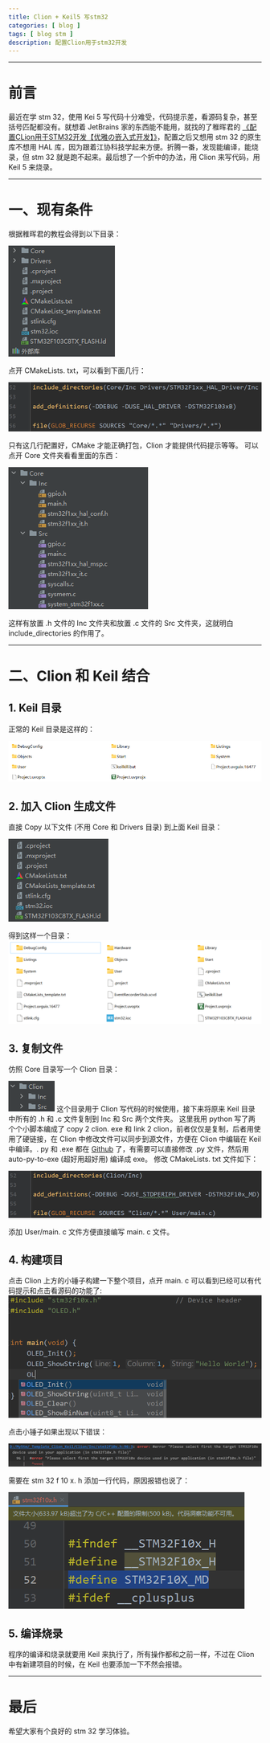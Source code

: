 ```yaml
---
title: Clion + Keil5 写stm32
categories: [ blog ]
tags: [ blog stm ]
description: 配置Clion用于stm32开发
---
```

---
# 前言
最近在学 stm 32，使用 Kei 5 写代码十分难受，代码提示差，看源码复杂，甚至括号匹配都没有。就想着 JetBrains 家的东西能不能用，就找的了稚晖君的 [《配置CLion用于STM32开发【优雅の嵌入式开发】》](https://www.bilibili.com/read/cv6308000)，配置之后又想用 stm 32 的原生库不想用 HAL 库，因为跟着江协科技学起来方便。折腾一番，发现能编译，能烧录，但 stm 32 就是跑不起来。最后想了一个折中的办法，用 Clion 来写代码，用 Keil 5 来烧录。 

---
# 一、现有条件
根据稚晖君的教程会得到以下目录：

![img](./assets/post_img/1c0e890d99224ed46354ed421e2fac55_MD5.png)

点开 CMakeLists. txt，可以看到下面几行：

![img](./assets/post_img/acc1e3bef196b1f4a194b9402825b643_MD5.png)

只有这几行配置好，CMake 才能正确打包，Clion 才能提供代码提示等等。
可以点开 Core 文件夹看看里面的东西：

![img](./assets/post_img/50ae6be5551c16e9dac3926af8949563_MD5.png)

这样有放置 .h 文件的 Inc 文件夹和放置 .c 文件的 Src 文件夹，这就明白 include_directories 的作用了。

---
# 二、Clion 和 Keil 结合
## 1. Keil 目录
正常的 Keil 目录是这样的：

![img](./assets/post_img/2b2e159373e0acc386738c274049bcb6_MD5.png)

## 2. 加入 Clion 生成文件
直接 Copy 以下文件 (不用 Core 和 Drivers 目录) 到上面 Keil 目录：

![img](./assets/post_img/ced2ac31029af758bec1923aa1551ad0_MD5.png)

得到这样一个目录：
![img](./assets/post_img/35ef0afea50b735d55f65eb2c7856bec_MD5.png)
## 3. 复制文件
仿照 Core 目录写一个 Clion 目录：

![img](./assets/post_img/41f26546915513df3ce67a2705115d47_MD5.png)
这个目录用于 Clion 写代码的时候使用，接下来将原来 Keil 目录中所有的 .h 和 .c 文件复制到 Inc 和 Src 两个文件夹。
这里我用 python 写了两个个小脚本编成了 copy 2 clion. exe 和 link 2 clion，前者仅仅是复制，后者用使用了硬链接，在 Clion 中修改文件可以同步到源文件，方便在 Clion 中编辑在 Keil 中编译。. py 和 .exe 都在 [Github](https://github.com/DreamBinary/stm32/tree/master/_Template_Clion_Keil_Init) 了，有需要可以直接修改 .py 文件，然后用 auto-py-to-exe (超好用超好用) 编译成 exe。
修改 CMakeLists. txt 文件如下：

![img](./assets/post_img/3b4a19cc9c8e324dd84cc01740ecac35_MD5.png)

添加 User/main. c 文件方便直接编写 main. c 文件。

## 4. 构建项目
点击 Clion 上方的小锤子构建一下整个项目，点开 main. c 可以看到已经可以有代码提示和点击看源码的功能了:
![img](./assets/post_img/3d81869be7d96599aaffe68468bab9bc_MD5.png)

点击小锤子如果出现以下错误：

![img](./assets/post_img/15598af8da53ed2c587290134c89fb1b_MD5.png)

需要在 stm 32 f 10 x. h 添加一行代码，原因报错也说了：

![img](./assets/post_img/0e33d4207bc8a28f1baabe0515018384_MD5.png)
## 5. 编译烧录
程序的编译和烧录就要用 Keil 来执行了，所有操作都和之前一样，不过在 Clion 中有新建项目的时候，在 Keil 也要添加一下不然会报错。




---
# 最后
希望大家有个良好的 stm 32 学习体验。
